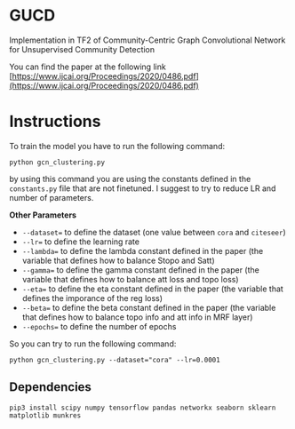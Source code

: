 # GUCD
Implementation in TF2 of Community-Centric Graph Convolutional Network for Unsupervised Community Detection

You can find the paper at the following link [https://www.ijcai.org/Proceedings/2020/0486.pdf](https://www.ijcai.org/Proceedings/2020/0486.pdf)

# Instructions
To train the model you have to run the following command:

```
python gcn_clustering.py
```
by using this command you are using the constants defined in the `constants.py` file that are not finetuned. I suggest to try to reduce LR and number of parameters.

**Other Parameters**
- `--dataset=` to define the dataset (one value between `cora` and `citeseer`)
- `--lr=` to define the learning rate
- `--lambda=` to define the lambda constant defined in the paper (the variable that defines how to balance Stopo and Satt)
- `--gamma=` to define the gamma constant defined in the paper (the variable that defines how to balance att loss and topo loss)
- `--eta=` to define the eta constant defined in the paper (the variable that defines the imporance of the reg loss)
- `--beta=` to define the beta constant defined in the paper (the variable that defines how to balance topo info and att info in MRF layer)
- `--epochs=` to define the number of epochs

So you can try to run the following command:
```
python gcn_clustering.py --dataset="cora" --lr=0.0001
```

## Dependencies
```
pip3 install scipy numpy tensorflow pandas networkx seaborn sklearn matplotlib munkres

```